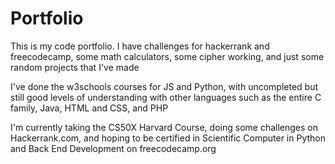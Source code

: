 # Portfolio
This is my code portfolio. I have challenges for hackerrank and freecodecamp, some math calculators, some cipher working, and just some random projects that I've made

I've done the w3schools courses for JS and Python, with uncompleted but still good levels of understanding with other languages such as the entire C family, Java, HTML and CSS, and PHP

I'm currently taking the CS50X Harvard Course, doing some challenges on Hackerrank.com, and hoping to be certified in Scientific Computer in Python and Back End Development on freecodecamp.org
